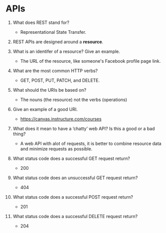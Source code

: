 # APIs

1. What does REST stand for?

   - Representational State Transfer.

2. REST APIs are designed around a **resource**.

3. What is an identifer of a resource? Give an example.
   - The URL of the resource, like someone's Facebook profile page link.

4. What are the most common HTTP verbs?
   - GET, POST, PUT, PATCH, and DELETE.

5. What should the URIs be based on?
   - The nouns (the resource) not the verbs (operations)

6. Give an example of a good URI.
   - <https://canvas.instructure.com/courses>

7. What does it mean to have a ‘chatty’ web API? Is this a good or a bad thing?
   - A web API with alot of requests, it is better to combine resource data and minimize requests as possible.

8. What status code does a successful GET request return?
   - 200

9. What status code does an unsuccessful GET request return?
   - 404

10. What status code does a successful POST request return?
     - 201

11. What status code does a successful DELETE request return?
    - 204
